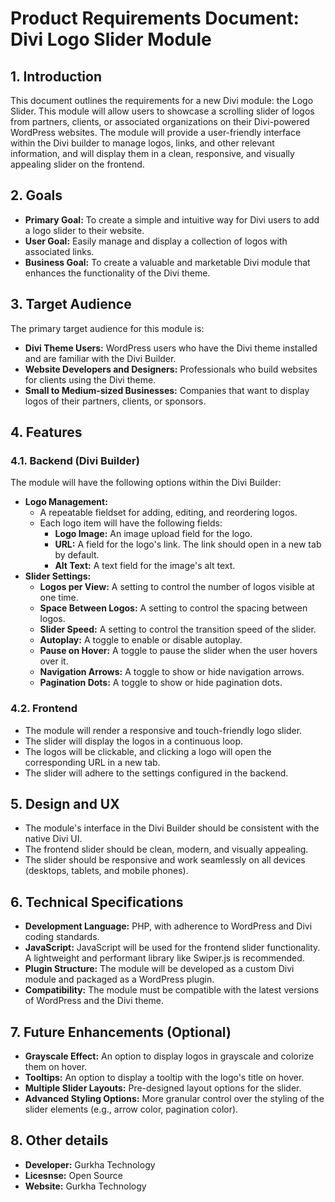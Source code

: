 # Product Requirements Document: Divi Logo Slider Module

## 1. Introduction

This document outlines the requirements for a new Divi module: the Logo Slider. This module will allow users to showcase a scrolling slider of logos from partners, clients, or associated organizations on their Divi-powered WordPress websites. The module will provide a user-friendly interface within the Divi builder to manage logos, links, and other relevant information, and will display them in a clean, responsive, and visually appealing slider on the frontend.

## 2. Goals

*   **Primary Goal:** To create a simple and intuitive way for Divi users to add a logo slider to their website.
*   **User Goal:** Easily manage and display a collection of logos with associated links.
*   **Business Goal:** To create a valuable and marketable Divi module that enhances the functionality of the Divi theme.

## 3. Target Audience

The primary target audience for this module is:

*   **Divi Theme Users:** WordPress users who have the Divi theme installed and are familiar with the Divi Builder.
*   **Website Developers and Designers:** Professionals who build websites for clients using the Divi theme.
*   **Small to Medium-sized Businesses:** Companies that want to display logos of their partners, clients, or sponsors.

## 4. Features

### 4.1. Backend (Divi Builder)

The module will have the following options within the Divi Builder:

*   **Logo Management:**
    *   A repeatable fieldset for adding, editing, and reordering logos.
    *   Each logo item will have the following fields:
        *   **Logo Image:** An image upload field for the logo.
        *   **URL:** A field for the logo's link. The link should open in a new tab by default.
        *   **Alt Text:** A text field for the image's alt text.
*   **Slider Settings:**
    *   **Logos per View:** A setting to control the number of logos visible at one time.
    *   **Space Between Logos:** A setting to control the spacing between logos.
    *   **Slider Speed:** A setting to control the transition speed of the slider.
    *   **Autoplay:** A toggle to enable or disable autoplay.
    *   **Pause on Hover:** A toggle to pause the slider when the user hovers over it.
    *   **Navigation Arrows:** A toggle to show or hide navigation arrows.
    *   **Pagination Dots:** A toggle to show or hide pagination dots.

### 4.2. Frontend

*   The module will render a responsive and touch-friendly logo slider.
*   The slider will display the logos in a continuous loop.
*   The logos will be clickable, and clicking a logo will open the corresponding URL in a new tab.
*   The slider will adhere to the settings configured in the backend.

## 5. Design and UX

*   The module's interface in the Divi Builder should be consistent with the native Divi UI.
*   The frontend slider should be clean, modern, and visually appealing.
*   The slider should be responsive and work seamlessly on all devices (desktops, tablets, and mobile phones).

## 6. Technical Specifications

*   **Development Language:** PHP, with adherence to WordPress and Divi coding standards.
*   **JavaScript:** JavaScript will be used for the frontend slider functionality. A lightweight and performant library like Swiper.js is recommended.
*   **Plugin Structure:** The module will be developed as a custom Divi module and packaged as a WordPress plugin.
*   **Compatibility:** The module must be compatible with the latest versions of WordPress and the Divi theme.

## 7. Future Enhancements (Optional)

*   **Grayscale Effect:** An option to display logos in grayscale and colorize them on hover.
*   **Tooltips:** An option to display a tooltip with the logo's title on hover.
*   **Multiple Slider Layouts:** Pre-designed layout options for the slider.
*   **Advanced Styling Options:** More granular control over the styling of the slider elements (e.g., arrow color, pagination color).

## 8. Other details
*   **Developer:** Gurkha Technology
*   **Licesnse:** Open Source
*   **Website:** Gurkha Technology
